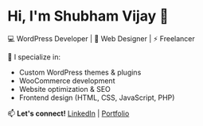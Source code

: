 # Hi, I'm Shubham Vijay 👋

💻 WordPress Developer | 🎨 Web Designer | ⚡ Freelancer

🚀 I specialize in:
- Custom WordPress themes & plugins
- WooCommerce development
- Website optimization & SEO
- Frontend design (HTML, CSS, JavaScript, PHP)

📫 **Let's connect!**
[LinkedIn](https://linkedin.com/in/shubhamvijay) | [Portfolio](https://webupwork.com)
